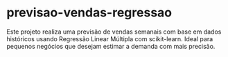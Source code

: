 # previsao-vendas-regressao
Este projeto realiza uma previsão de vendas semanais com base em dados históricos usando Regressão Linear Múltipla com scikit-learn. Ideal para pequenos negócios que desejam estimar a demanda com mais precisão.

